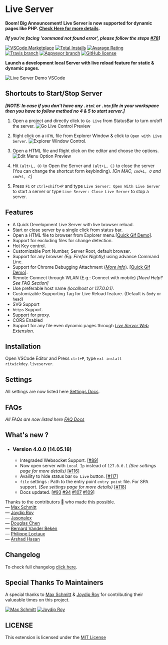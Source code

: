 # Live Server


**Boom! Big Announcement! Live Server is now supported for dynamic pages like PHP. [Check Here for more details](https://github.com/ritwickdey/live-server-web-extension).**

***[If you're facing 'command not found error', please follow the steps [#78](https://github.com/ritwickdey/vscode-live-server/issues/78)]***

[![VSCode Marketplace](https://img.shields.io/vscode-marketplace/v/ritwickdey.LiveServer.svg?style=flat-square&label=vscode%20marketplace)](https://marketplace.visualstudio.com/items?itemName=ritwickdey.LiveServer) [![Total Installs](https://img.shields.io/vscode-marketplace/d/ritwickdey.LiveServer.svg?style=flat-square)](https://marketplace.visualstudio.com/items?itemName=ritwickdey.LiveServer) [![Avarage Rating](https://img.shields.io/vscode-marketplace/r/ritwickdey.LiveServer.svg?style=flat-square)](https://marketplace.visualstudio.com/items?itemName=ritwickdey.LiveServer)  
[![Travis branch](https://img.shields.io/travis/ritwickdey/vscode-live-server/master.svg?style=flat-square&label=travis%20branch)](https://travis-ci.org/ritwickdey/vscode-live-server) [![Appveyor branch](https://img.shields.io/appveyor/ci/ritwickdey/vscode-live-server.svg?style=flat-square&label=appveyor%20branch)](https://ci.appveyor.com/project/ritwickdey/vscode-live-server) [![GitHub license](https://img.shields.io/badge/license-MIT-blue.svg?style=flat-square)](https://github.com/ritwickdey/vscode-live-server/) 
<br>

**Launch a development local Server with live reload feature for static & dynamic pages.**
<br>

![Live Server Demo VSCode](https://github.com/ritwickdey/vscode-live-server/raw/master/./images/Screenshot/vscode-live-server-animated-demo.gif)

## Shortcuts to Start/Stop Server

**_[NOTE: In case if you don't have any `.html` or `.htm` file in your workspace then you have to follow method no 4 & 5 to start server.]_**

1. Open a project and directly click to `Go Live` from StatusBar to turn on/off the server. 
![Go Live Control Preview](https://github.com/ritwickdey/vscode-live-server/raw/master/./images/Screenshot/vscode-live-server-statusbar-3.jpg)

2. Right click on a `HTML` file from Explorer Window & click to `Open with Live Server`. ![Explorer Window Control](https://github.com/ritwickdey/vscode-live-server/raw/master/./images/Screenshot/vscode-live-server-explorer-menu-demo-1.gif).

3. Open a HTML file and Right click on the editor and choose the options.
![Edit Menu Option Preview](https://github.com/ritwickdey/vscode-live-server/raw/master/./images/Screenshot/vscode-live-server-editor-menu-3.jpg)

4. Hit `(alt+L, O)` to Open the Server and `(alt+L, C)` to close the server (You can change the shortcut form keybinding). *[On MAC, `cmd+L, O` and `cmd+L, C`]*

5. Press `F1` or `ctrl+shift+P` and type `Live Server: Open With Live Server ` to start a server or type `Live Server: Close Live Server` to stop a server.


## Features
* A Quick Development Live Server with live browser reload.
* Start or close server by a single click from status bar.
* Open a HTML file to browser from Explorer menu.[[Quick Gif Demo](https://github.com/ritwickdey/vscode-live-server/blob/master/./images/Screenshot/vscode-live-server-explorer-menu-demo-1.gif?raw=true)].
* Support for excluding files for change detection. 
* Hot Key control.
* Customizable Port Number, Server Root, default browser.
* Support for any browser _(Eg: Firefox Nightly)_ using advance Command Line.
* Support for Chrome Debugging Attachment (_[More Info](https://marketplace.visualstudio.com/items?itemName=msjsdiag.debugger-for-chrome)_). [[Quick Gif Demo](https://github.com/ritwickdey/vscode-live-server/blob/master/./images/Screenshot/ChromeDebugging.gif?raw=true)].
* Remote Connect through WLAN (E.g.: Connect with mobile) _[Need Help? See FAQ Section]_
* Use preferable host name *(localhost or 127.0.0.1)*.
* Customizable Supporting Tag for Live Reload feature. (Default is `Body` or `head`)
* SVG Support
* `https` Support. 
* Support for proxy.
* CORS Enabled
* Support for any file even dynamic pages through *[Live Server Web Extension](https://github.com/ritwickdey/live-server-web-extension)*.

## Installation
Open VSCode Editor and Press `ctrl+P`, type `ext install ritwickdey.liveserver`.

## Settings
All settings are now listed here  [Settings Docs](https://github.com/ritwickdey/vscode-live-server/blob/master/./docs/settings.md).

## FAQs
*All FAQs are now listed here [FAQ Docs](https://github.com/ritwickdey/vscode-live-server/blob/master/./docs/faqs.md)*

## What's new ?
* ### Version 4.0.0 (14.05.18)
  * Integraded Websocket Support. [[#89](https://github.com/ritwickdey/vscode-live-server/pull/89)]
  * Now open server with `Local Ip` instead of `127.0.0.1` *(See settings page for more details)* [[#116](https://github.com/ritwickdey/vscode-live-server/pull/116)]
  * Availity to hide status bar `Go Live` button. [[#117](https://github.com/ritwickdey/vscode-live-server/pull/117)]
  * `file` settings : Path to the entry point `entry point` file.   For SPA support. *(See settings page for more details)* [[#118](https://github.com/ritwickdey/vscode-live-server/pull/118)]
  * Docs updated. [[#93](https://github.com/ritwickdey/vscode-live-server/pull/93) [#94](https://github.com/ritwickdey/vscode-live-server/pull/94) [#107](https://github.com/ritwickdey/vscode-live-server/pull/107) [#109](https://github.com/ritwickdey/vscode-live-server/pull/109)]

Thanks to the contributors 💓 who made this possible. <br>
&mdash;  [Max Schmitt](https://github.com/mxschmitt)
<br>
&mdash; [Joydip Roy](https://github.com/rjoydip)
<br>
&mdash;  [Jasonalex](https://github.com/jasonalex13)
<br>
&mdash;  [Douglas Chen](https://github.com/cdswyda)
<br>
&mdash;  [Bernard Vander Beken](https://github.com/jawn)<br>
&mdash;  [Philippe Loctaux](https://github.com/x4m3)
<br> 
&mdash;  [Arshad Hasan](https://github.com/arshadhasan)

## Changelog
To check full changelog [click here](https://github.com/ritwickdey/vscode-live-server/blob/master/CHANGELOG.md).


## Special Thanks To Maintainers
A special thanks to [Max Schmitt](https://github.com/mxschmitt)  & [Joydip Roy](https://github.com/rjoydip) for contributing their valueable times on this project.

[![Max Schmitt](https://avatars2.githubusercontent.com/u/17984549?s=64)](https://github.com/mxschmitt)
[![Joydip Roy](https://avatars2.githubusercontent.com/u/15318294?s=64)](https://github.com/rjoydip)


## LICENSE
This extension is licensed under the [MIT License](https://github.com/ritwickdey/vscode-live-server/blob/master/LICENSE)
